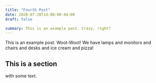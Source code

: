 ```yaml
---
title: "Fourth Post"
date: 2020-07-28T14:00:00-04:00
draft: false

summary: This is an example post. Crazy, right?
---
```


This is an example post. Woot-Woot! We have lamps and monitors and chairs and
desks and ice cream and pizza!

## This is a section

with some text.
